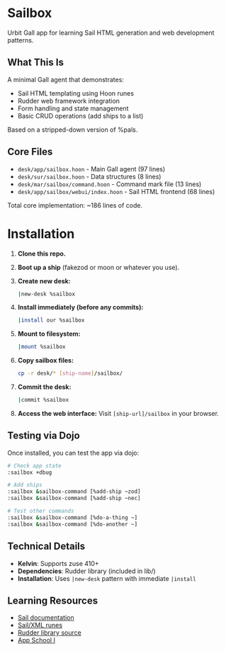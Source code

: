 # Sailbox

Urbit Gall app for learning Sail HTML generation and web development patterns.

## What This Is

A minimal Gall agent that demonstrates:
- Sail HTML templating using Hoon runes
- Rudder web framework integration
- Form handling and state management
- Basic CRUD operations (add ships to a list)

Based on a stripped-down version of %pals.

## Core Files

- `desk/app/sailbox.hoon` - Main Gall agent (97 lines)
- `desk/sur/sailbox.hoon` - Data structures (8 lines)
- `desk/mar/sailbox/command.hoon` - Command mark file (13 lines)
- `desk/app/sailbox/webui/index.hoon` - Sail HTML frontend (68 lines)

Total core implementation: ~186 lines of code.

# Installation

1. **Clone this repo.**

2. **Boot up a ship** (fakezod or moon or whatever you use).

3. **Create new desk:**
   ```bash
   |new-desk %sailbox
   ```

4. **Install immediately (before any commits):**
   ```bash
   |install our %sailbox
   ```

5. **Mount to filesystem:**
   ```bash
   |mount %sailbox
   ```

6. **Copy sailbox files:**
   ```bash
   cp -r desk/* [ship-name]/sailbox/
   ```

7. **Commit the desk:**
   ```bash
   |commit %sailbox
   ```

8. **Access the web interface:** Visit `[ship-url]/sailbox` in your browser.

## Testing via Dojo

Once installed, you can test the app via dojo:

```bash
# Check app state
:sailbox +dbug

# Add ships
:sailbox &sailbox-command [%add-ship ~zod]
:sailbox &sailbox-command [%add-ship ~nec]

# Test other commands
:sailbox &sailbox-command [%do-a-thing ~]
:sailbox &sailbox-command [%do-another ~]
```

## Technical Details

- **Kelvin**: Supports zuse 410+
- **Dependencies**: Rudder library (included in lib/)
- **Installation**: Uses `|new-desk` pattern with immediate `|install`

## Learning Resources

- [Sail documentation](https://developers.urbit.org/guides/additional/sail)
- [Sail/XML runes](https://developers.urbit.org/reference/hoon/rune/mic)
- [Rudder library source](https://github.com/Fang-/suite/blob/11b505ef78a65512ed6ccc7ff77551188499d5b7/lib/rudder.hoon)
- [App School I](https://developers.urbit.org/guides/core/app-school)
